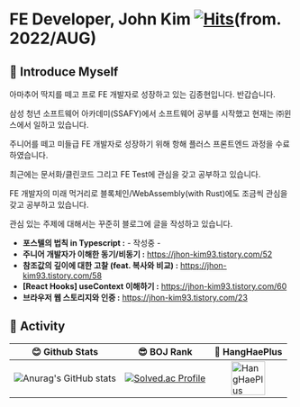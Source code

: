 # FE Developer, John Kim  [![Hits](https://hits.seeyoufarm.com/api/count/incr/badge.svg?url=https%3A%2F%2Fgithub.com%2FJhon-Kim93&count_bg=%2379C83D&title_bg=%23555555&icon=&icon_color=%23E7E7E7&title=hits&edge_flat=false)](https://hits.seeyoufarm.com)(from. 2022/AUG)


## 📝 Introduce Myself

아마추어 딱지를 떼고 프로 FE 개발자로 성장하고 있는 김종현입니다. 반갑습니다.

삼성 청년 소프트웨어 아카데미(SSAFY)에서 소프트웨어 공부를 시작했고 현재는 ㈜윈스에서 일하고 있습니다.

주니어를 떼고 미들급 FE 개발자로 성장하기 위해 항해 플러스 프론트엔드 과정을 수료하였습니다.

최근에는 문서화/클린코드 그리고 FE Test에 관심을 갖고 공부하고 있습니다.

FE 개발자의 미래 먹거리로 블록체인/WebAssembly(with Rust)에도 조금씩 관심을 갖고 공부하고 있습니다.

관심 있는 주제에 대해서는 꾸준히 블로그에 글을 작성하고 있습니다.
- **포스텔의 법칙 in Typescript :** - 작성중 -
- **주니어 개발자가 이해한 동기/비동기 :** https://jhon-kim93.tistory.com/52
- **참조값의 깊이에 대한 고찰 (feat. 복사와 비교) :** https://jhon-kim93.tistory.com/58
- **[React Hooks] useContext 이해하기 :** https://jhon-kim93.tistory.com/60
- **브라우저 웹 스토리지와 인증 :** https://jhon-kim93.tistory.com/23

## 🏃 Activity

| 😊 Github Stats | 😎 BOJ Rank | 🌊 HangHaePlus |
|--|--|--|
| ![Anurag's GitHub stats](https://github-readme-stats.vercel.app/api?username=John-Kim93&show_icons=true&theme=radical) | [![Solved.ac Profile](http://mazassumnida.wtf/api/v2/generate_badge?boj=dhkdhd123)](https://solved.ac/이름/) |<a href="https://hhpluscertificateofcompletion.oopy.io/"><img src="https://static.spartacodingclub.kr/hanghae99/plus/completion/badge_purple.svg" alt="HangHaePlus Badge" style="display: block; margin: 0 auto; height: 60px;"/></a> |

